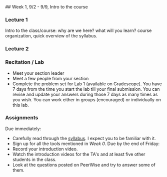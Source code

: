 <div class="week">

<div class="week_heading" markdown="1">
## Week 1, 9/2 - 9/9, Intro to the course
</div>

<div class="column_materials"  markdown="1">

### Lecture 1

Intro to the class/course: why are we here? what will you learn?
course organization, quick overview of the syllabus.

### Lecture 2

### Recitation / Lab

- Meet your section leader
- Meet a few people from your section 
- Complete the problem set for Lab 1 (available  on Gradescope).
You have 7 days from the time you start the lab till your final submission. You can revise and update
your answers during those 7 days as many times as you wish. You can work either in groups (encouraged) or
individually on this lab.

</div>

<div class="column_assign"  markdown="1">

### Assignments

Due immediately:
- Carefully read through the [syllabus](syllabus.html). I expect you to be familiar with it.
- Sign up for all the tools mentioned in _Week 0_.
Due by the end of Friday:
- Record your introduction video.
- Watch the introduction videos for the TA's and at least five other students in the class.
- Look at the questions posted on PeerWise and try to answer some of them.

</div>
</div>
